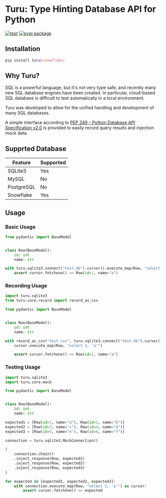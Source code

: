 # Turu: Type Hinting Database API for Python

[![test](https://github.com/yassun7010/turu-py/actions/workflows/test-suite.yml/badge.svg)](https://github.com/yassun7010/turu-py/actions)
[![pypi package](https://badge.fury.io/py/turu.svg)](https://pypi.org/project/turu)


## Installation

```bash
pip install turu[snowflake]
```

## Why Turu?
SQL is a powerful language, but it's not very type safe, and recently many new SQL database engines have been created.
In particular, cloud-based SQL database is difficult to test automatically in a local environment.

Turu was developed to allow for the unified handling and development of many SQL databases.

A simple interface according to [PEP 249 – Python Database API Specification v2.0](https://peps.python.org/pep-0249/)
is provided to easily record query results and injection mock data.

## Supprted Database

| Feature    | Supported |
| ---------- | --------- |
| SQLite3    | Yes       |
| MySQL      | No        |
| PostgreSQL | No        |
| Snowflake  | Yes       |

## Usage

### Basic Usage

```python
from pydantic import BaseModel


class Row(BaseModel):
    id: int
    name: str

with turu.sqlite3.connect("test.db").cursor().execute_map(Row, "select 1, 'a'") as cursor:
    assert cursor.fetchone() == Row(id=1, name="a")
```

### Recording Usage

```python
import turu.sqlite3
from turu.core.record import record_as_csv

from pydantic import BaseModel


class Row(BaseModel):
    id: int
    name: str

with record_as_csv("test.csv", turu.sqlite3.connect("test.db").cursor()) as cursor:
    cursor.execute_map(Row, "select 1, 'a'")

    assert cursor.fetchone() == Row(id=1, name="a")
```

### Testing Usage

```python
import turu.sqlite3
import turu.core.mock

from pydantic import BaseModel


class Row(BaseModel):
    id: int
    name: str

expected1 = [Row(id=1, name="a"), Row(id=2, name="b")]
expected2 = [Row(id=3, name="c"), Row(id=4, name="d")]
expected3 = [Row(id=5, name="e"), Row(id=6, name="f")]

connection = turu.sqlite3.MockConnection()

(
    connection.chain()
    .inject_response(Row, expected1)
    .inject_response(Row, expected2)
    .inject_response(Row, expected3)
)

for expected in [expected1, expected2, expected3]:
    with connection.execute_map(Row, "select 1, 'a'") as cursor:
        assert cursor.fetchone() == expected
```
